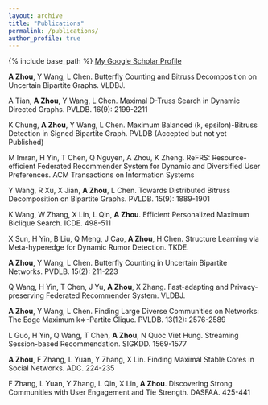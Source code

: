 ```yaml
---
layout: archive
title: "Publications"
permalink: /publications/
author_profile: true
---
```


{% include base_path %}
[My Google Scholar Profile](https://scholar.google.com/citations?user=zQSmMZkAAAAJ&hl=en&oi=ao)

**A Zhou**, Y Wang, L Chen. Butterfly Counting and Bitruss Decomposition on Uncertain Bipartite Graphs. VLDBJ.

A Tian, **A Zhou**, Y Wang, L Chen. Maximal D-Truss Search in Dynamic Directed Graphs. PVLDB. 16(9): 2199-2211

K Chung, **A Zhou**, Y Wang, L Chen. Maximum Balanced (k, epsilon)-Bitruss Detection in Signed Bipartite Graph. PVLDB (Accepted but not yet Published)

M Imran, H Yin, T Chen, Q Nguyen, A Zhou, K Zheng. ReFRS: Resource-efficient Federated Recommender System for Dynamic and Diversified User Preferences. ACM Transactions on Information Systems 

Y Wang, R Xu, X Jian, **A Zhou**, L Chen. Towards Distributed Bitruss Decomposition on Bipartite Graphs. PVLDB. 15(9): 1889-1901

K Wang, W Zhang, X Lin, L Qin, **A Zhou**. Efficient Personalized Maximum Biclique Search. ICDE. 498-511

X Sun, H Yin, B Liu, Q Meng, J Cao, **A Zhou**, H Chen. Structure Learning via Meta-hyperedge for Dynamic Rumor Detection. TKDE.

**A Zhou**, Y Wang, L Chen. Butterfly Counting in Uncertain Bipartite Networks. PVDLB. 15(2): 211-223

Q Wang, H Yin, T Chen, J Yu, **A Zhou**, X Zhang. Fast-adapting and Privacy-preserving Federated Recommender System. VLDBJ.

**A Zhou**, Y Wang, L Chen. Finding Large Diverse Communities on Networks: The Edge Maximum k∗-Partite Clique. PVLDB. 13(12): 2576-2589

L Guo, H Yin, Q Wang, T Chen, **A Zhou**, N Quoc Viet Hung. Streaming Session-based Recommendation. SIGKDD. 1569-1577

**A Zhou**, F Zhang, L Yuan, Y Zhang, X Lin. Finding Maximal Stable Cores in Social Networks. ADC. 224-235

F Zhang, L Yuan, Y Zhang, L Qin, X Lin, **A Zhou**. Discovering Strong Communities with User Engagement and Tie Strength. DASFAA. 425-441

<!--
{% for post in site.publications reversed %}
  {% include archive-single.html %}
{% endfor %}
-->
